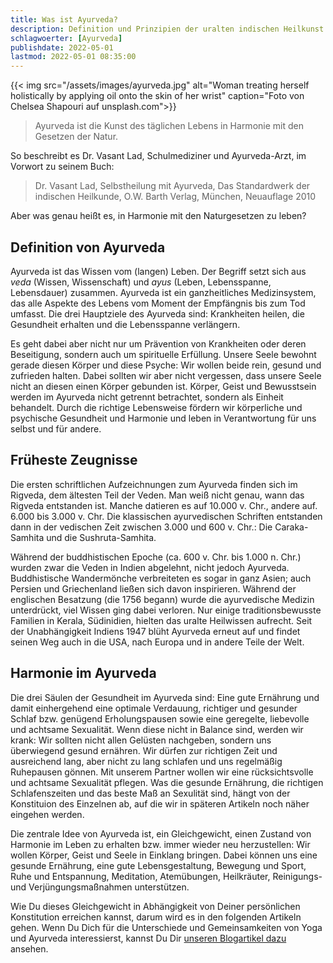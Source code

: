 ```yaml
---
title: Was ist Ayurveda?
description: Definition und Prinzipien der uralten indischen Heilkunst
schlagwoerter: [Ayurveda]
publishdate: 2022-05-01
lastmod: 2022-05-01 08:35:00
---
```


{{< img src="/assets/images/ayurveda.jpg" alt="Woman treating herself holistically by applying oil onto the skin of her wrist" caption="Foto von Chelsea Shapouri auf unsplash.com">}}

>  Ayurveda ist die Kunst des täglichen Lebens in Harmonie mit den Gesetzen der Natur.

So beschreibt es Dr. Vasant Lad, Schulmediziner und Ayurveda-Arzt, im Vorwort zu seinem Buch: 
> Dr. Vasant Lad, Selbstheilung mit Ayurveda, Das Standardwerk der indischen Heilkunde, O.W. Barth Verlag, München, Neuauflage 2010

Aber was genau heißt es, in Harmonie mit den Naturgesetzen zu leben?


## Definition von Ayurveda

Ayurveda ist das Wissen vom (langen) Leben. Der Begriff setzt sich aus *veda* (Wissen, Wissenschaft) und *ayus* (Leben, Lebensspanne, Lebensdauer) zusammen. Ayurveda ist ein ganzheitliches Medizinsystem, das alle Aspekte des Lebens vom Moment der Empfängnis bis zum Tod umfasst. Die drei Hauptziele des Ayurveda sind: Krankheiten heilen, die Gesundheit erhalten und die Lebensspanne verlängern. 

Es geht dabei aber nicht nur um Prävention von Krankheiten oder deren Beseitigung, sondern auch um spirituelle Erfüllung. Unsere Seele bewohnt gerade diesen Körper und diese Psyche: Wir wollen beide rein, gesund und zufrieden halten. Dabei sollten wir aber nicht vergessen, dass unsere Seele nicht an diesen einen Körper gebunden ist. 
Körper, Geist und Bewusstsein werden im Ayurveda nicht getrennt betrachtet, sondern als Einheit behandelt. Durch die richtige Lebensweise fördern wir körperliche und psychische Gesundheit und Harmonie und leben in Verantwortung für uns selbst und für andere.


## Früheste Zeugnisse

Die ersten schriftlichen Aufzeichnungen zum Ayurveda finden sich im Rigveda, dem ältesten Teil der Veden. Man weiß nicht genau, wann das Rigveda entstanden ist. Manche datieren es auf 10.000 v. Chr., andere auf. 6.000 bis 3.000 v. Chr. Die klassischen ayurvedischen Schriften entstanden dann in der vedischen Zeit zwischen 3.000 und 600 v. Chr.: Die Caraka-Samhita und die Sushruta-Samhita. 

Während der buddhistischen Epoche (ca. 600 v. Chr. bis 1.000 n. Chr.) wurden zwar die Veden in Indien abgelehnt, nicht jedoch Ayurveda. Buddhistische Wandermönche verbreiteten es sogar in ganz Asien; auch Persien und Griechenland ließen sich davon inspirieren. Während der englischen Besatzung (die 1756 begann) wurde die ayurvedische Medizin unterdrückt, viel Wissen ging dabei verloren. Nur einige traditionsbewusste Familien in Kerala, Südinidien, hielten das uralte Heilwissen aufrecht. Seit der Unabhängigkeit Indiens 1947  blüht Ayurveda erneut auf und findet seinen Weg auch in die USA, nach Europa und in andere Teile der Welt.


## Harmonie im Ayurveda

Die drei Säulen der Gesundheit im Ayurveda sind: Eine gute Ernährung und damit einhergehend eine optimale Verdauung, richtiger und gesunder Schlaf bzw. genügend Erholungspausen sowie eine geregelte, liebevolle und achtsame Sexualität. Wenn diese nicht in Balance sind, werden wir krank: Wir sollten nicht allen Gelüsten nachgeben, sondern uns überwiegend gesund ernähren. Wir dürfen zur richtigen Zeit und ausreichend lang, aber nicht zu lang schlafen und uns regelmäßig Ruhepausen gönnen. Mit unserem Partner wollen wir eine rücksichtsvolle und achtsame Sexualität pflegen. Was die gesunde Ernährung, die richtigen Schlafenszeiten und das beste Maß an Sexulität sind, hängt von der Konstituion des Einzelnen ab, auf die wir in späteren Artikeln noch näher eingehen werden. 

Die zentrale Idee von Ayurveda ist, ein Gleichgewicht, einen Zustand von Harmonie im Leben zu erhalten bzw. immer wieder neu herzustellen: Wir wollen Körper, Geist und Seele in Einklang bringen. Dabei können uns eine gesunde Ernährung, eine gute Lebensgestaltung, Bewegung und Sport, Ruhe und Entspannung, Meditation, Atemübungen, Heilkräuter, Reinigungs- und Verjüngungsmaßnahmen unterstützen.

Wie Du dieses Gleichgewicht in Abhängigkeit von Deiner persönlichen Konstitution erreichen kannst, darum wird es in den folgenden Artikeln gehen. Wenn Du Dich für die Unterschiede und Gemeinsamkeiten von Yoga und Ayurveda interessierst, kannst Du Dir [unseren Blogartikel dazu][1] ansehen.

[1]: /artikel/2019/yoga-ayurveda/